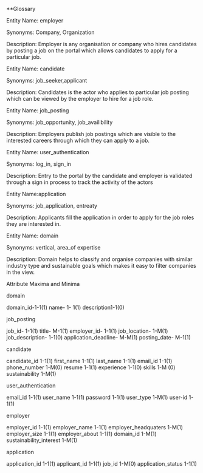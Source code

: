 

**Glossary

Entity Name: employer

Synonyms: Company, Organization

Description: Employer is any organisation or company who hires candidates by posting a job on the portal which allows candidates to apply for a particular job.

Entity Name: candidate

Synonyms: job_seeker,applicant

Description: Candidates is the actor who applies to particular job posting which can be viewed by the employer to hire for a job role.

Entity Name: job_posting

Synonyms: job_opportunity, job_availibility

Description: Employers publish job postings which are visible to the interested careers through which they can apply to a job.

Entity Name: user_authentication

Synonyms: log_in, sign_in

Description: Entry to the portal by the candidate and employer is validated through a sign in process to track the activity of the actors

Entity Name:application

Synonyms: job_application, entreaty

Description: Applicants fill the application in order to apply for the job roles they are interested in. 


Entity Name: domain

Synonyms: vertical, area_of expertise

Description: Domain helps to classify and organise companies with similar industry type and sustainable goals which makes it easy to filter companies in the view.


Attribute Maxima and Minima 

domain

domain_id-1-1(1)
name- 1- 1(1)
description1-1(0)

job_posting

job_id- 1-1(1)
title- M-1(1)
employer_id- 1-1(1)
job_location- 1-M(1)
job_description- 1-1(0)
application_deadline- M-M(1)
posting_date- M-1(1)
	

candidate

candidate_id 1-1(1)
first_name 1-1(1)
last_name 1-1(1)
email_id 1-1(1)
phone_number 1-M(0)
resume 1-1(1)
experience 1-1(0)
skills 1-M (0)
sustainability 1-M(1)

user_authentication

email_id 1-1(1) 
user_name 1-1(1)
password 1-1(1)
user_type 1-M(1)
user-id 1-1(1)


employer

employer_id 1-1(1)
employer_name 1-1(1)
employer_headquaters 1-M(1)
employer_size 1-1(1)
employer_about 1-1(1)
domain_id 1-M(1)
sustainability_interest 1-M(1)

application

application_id 1-1(1)
applicant_id 1-1(1)
job_id 1-M(0)
application_status 1-1(1)

